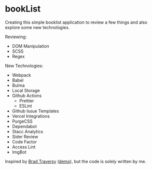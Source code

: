 # bookList

Creating this simple booklist application to review a few things and also explore some new technologies.

Reviewing:

- DOM Manipulation
- SCSS
- Regex

New Technologies:

- Webpack
- Babel
- Bulma
- Local Storage
- Github Actions
  - Prettier
  - ESLint
- Github Issue Templates
- Vercel Integrations
- PurgeCSS
- Dependabot
- Stacc Analytics
- Sider Review
- Code Factor
- Access Lint
- ImgBot

Inspired by [Brad Traversy](https://youtu.be/JaMCxVWtW58) ([demo](https://codepen.io/bradtraversy/pen/OrmKWZ)), but the code is solely written by me.
